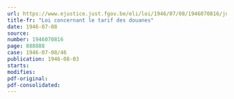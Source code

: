 ```yaml
---
url: https://www.ejustice.just.fgov.be/eli/loi/1946/07/08/1946070816/justel
title-fr: "Loi concernant le tarif des douanes"
date: 1946-07-08
source:
number: 1946070816
page: 888888
case: 1946-07-08/46
publication: 1946-08-03
starts:
modifies:
pdf-original:
pdf-consolidated:
---
```


